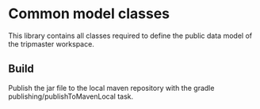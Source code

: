 # Common model classes
This library contains all classes required to define the public data model of the tripmaster workspace.

## Build
Publish the jar file to the local maven repository with the gradle publishing/publishToMavenLocal task.
